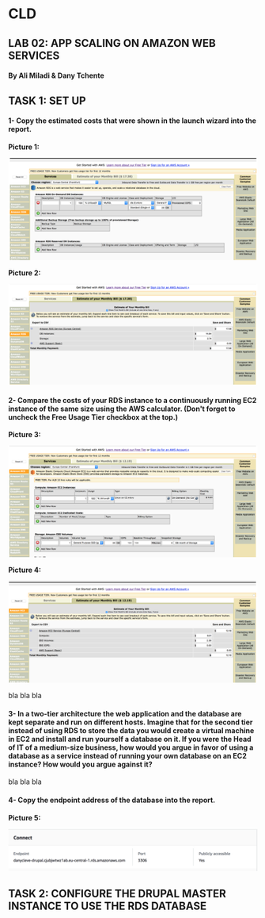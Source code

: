 # CLD 
## LAB 02: APP SCALING ON AMAZON WEB SERVICES

#### By Ali Miladi & Dany Tchente

## TASK 1: SET UP

#### 1- Copy the estimated costs that were shown in the launch wizard into the report.
**Picture 1:** 

![png](Output_03.png)

**Picture 2:** 

![png](Output_04.png)

#### 2- Compare the costs of your RDS instance to a continuously running EC2 instance of the same size using the AWS calculator. (Don't forget to uncheck the Free Usage Tier checkbox at the top.)

**Picture 3:** 

![png](Output_01.png)

**Picture 4:** 

![png](Output_02.png)

bla bla bla

#### 3- In a two-tier architecture the web application and the database are kept separate and run on different hosts. Imagine that for the second tier instead of using RDS to store the data you would create a virtual machine in EC2 and install and run yourself a database on it. If you were the Head of IT of a medium-size business, how would you argue in favor of using a database as a service instead of running your own database on an EC2 instance? How would you argue against it?
bla bla bla
#### 4- Copy the endpoint address of the database into the report.

**Picture 5:** 

![png](Output_05.png)

## TASK 2: CONFIGURE THE DRUPAL MASTER INSTANCE TO USE THE RDS DATABASE

